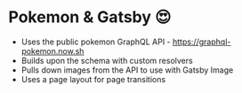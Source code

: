 # Pokemon & Gatsby 😍

- Uses the public pokemon GraphQL API - https://graphql-pokemon.now.sh
- Builds upon the schema with custom resolvers
- Pulls down images from the API to use with Gatsby Image
- Uses a page layout for page transitions
